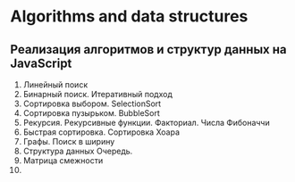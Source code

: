 # Algorithms and data structures 

## Реализация алгоритмов и структур данных на JavaScript

1. Линейный поиск
2. Бинарный поиск. Итеративный подход
3. Сортировка выбором. SelectionSort
4. Cортировка пузырьком. BubbleSort
5. Рекурсия. Рекурсивные функции. Факториал. Числа Фибоначчи
6. Быстрая сортировка. Сортировка Хоара
7. Графы. Поиск в ширину
8. Структура данных Очередь.
9. Матрица смежности
10. 

